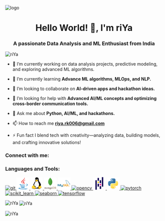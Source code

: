 ![logo](https://github.com/user-attachments/assets/50dd8054-4544-4c40-9127-afc809d16bb3)

<h1 align="center">Hello World! 👋, I'm riYa</h1>
<h3 align="center">A passionate Data Analysis and ML Enthusiast from India</h3>


<p align="left"> <img src="https://komarev.com/ghpvc/?username=riya-py&label=Profile%20views&color=0e75b6&style=flat" alt="riYa" /> </p>

- 🔭 I’m currently working on data analysis projects, predictive modeling, and exploring advanced ML algorithms.

- 🌱 I’m currently learning **Advance ML algorithms, MLOps, and NLP.**

- 👯 I’m looking to collaborate on **AI-driven apps and hackathon ideas.**

- 🤝 I’m looking for help with **Advanced AI/ML concepts and optimizing cross-border communication tools.**

- 💬 Ask me about **Python, AI/ML, and hackathons.**

- 📫 How to reach me **riya.rk006@gmail.com**

- ⚡ Fun fact
I blend tech with creativity—analyzing data, building models, and crafting innovative solutions!

<h3 align="left">Connect with me:</h3>
<p align="left">
</p>

<h3 align="left">Languages and Tools:</h3>
<p align="left"> <a href="https://git-scm.com/" target="_blank" rel="noreferrer"> <img src="https://www.vectorlogo.zone/logos/git-scm/git-scm-icon.svg" alt="git" width="40" height="40"/> </a> <a href="https://www.java.com" target="_blank" rel="noreferrer"> <img src="https://raw.githubusercontent.com/devicons/devicon/master/icons/java/java-original.svg" alt="java" width="40" height="40"/> </a> <a href="https://www.linux.org/" target="_blank" rel="noreferrer"> <img src="https://raw.githubusercontent.com/devicons/devicon/master/icons/linux/linux-original.svg" alt="linux" width="40" height="40"/> </a> <a href="https://www.mongodb.com/" target="_blank" rel="noreferrer"> <img src="https://raw.githubusercontent.com/devicons/devicon/master/icons/mongodb/mongodb-original-wordmark.svg" alt="mongodb" width="40" height="40"/> </a> <a href="https://www.mysql.com/" target="_blank" rel="noreferrer"> <img src="https://raw.githubusercontent.com/devicons/devicon/master/icons/mysql/mysql-original-wordmark.svg" alt="mysql" width="40" height="40"/> </a> <a href="https://opencv.org/" target="_blank" rel="noreferrer"> <img src="https://www.vectorlogo.zone/logos/opencv/opencv-icon.svg" alt="opencv" width="40" height="40"/> </a> <a href="https://pandas.pydata.org/" target="_blank" rel="noreferrer"> <img src="https://raw.githubusercontent.com/devicons/devicon/2ae2a900d2f041da66e950e4d48052658d850630/icons/pandas/pandas-original.svg" alt="pandas" width="40" height="40"/> </a> <a href="https://www.python.org" target="_blank" rel="noreferrer"> <img src="https://raw.githubusercontent.com/devicons/devicon/master/icons/python/python-original.svg" alt="python" width="40" height="40"/> </a> <a href="https://pytorch.org/" target="_blank" rel="noreferrer"> <img src="https://www.vectorlogo.zone/logos/pytorch/pytorch-icon.svg" alt="pytorch" width="40" height="40"/> </a> <a href="https://scikit-learn.org/" target="_blank" rel="noreferrer"> <img src="https://upload.wikimedia.org/wikipedia/commons/0/05/Scikit_learn_logo_small.svg" alt="scikit_learn" width="40" height="40"/> </a> <a href="https://seaborn.pydata.org/" target="_blank" rel="noreferrer"> <img src="https://seaborn.pydata.org/_images/logo-mark-lightbg.svg" alt="seaborn" width="40" height="40"/> </a> <a href="https://www.tensorflow.org" target="_blank" rel="noreferrer"> <img src="https://www.vectorlogo.zone/logos/tensorflow/tensorflow-icon.svg" alt="tensorflow" width="40" height="40"/> </a> </p>

<p><img align="left" src="https://github-readme-stats.vercel.app/api/top-langs?username=riya-py&show_icons=true&locale=en&layout=compact" alt="riYa" /></p>

<p>&nbsp;<img align="center" src="https://github-readme-stats.vercel.app/api?username=riya-py&show_icons=true&locale=en" alt="riYa" /></p>

<p><img align="center" src="https://github-readme-streak-stats.herokuapp.com/?user=riya-py&" alt="riYa" /></p>

